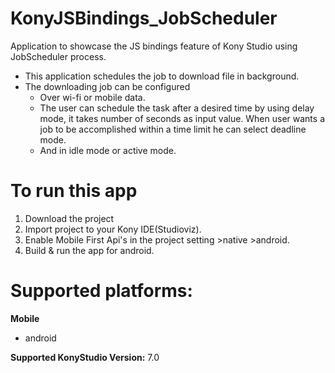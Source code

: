 # KonyJSBindings_JobScheduler
Application to showcase the JS bindings feature of Kony Studio using JobScheduler process.
- This application schedules the job to download file in background.
- The downloading job can be configured 
	- Over wi-fi or mobile data.
	- The user can schedule the task after a desired time by using delay mode, it takes number of seconds as input value.
	  When user wants a job to be accomplished within a time limit he can select deadline mode.
	- And in idle mode or active mode.

# To run this app

1. Download the project
2. Import project to your Kony IDE(Studioviz).
3. Enable Mobile First Api's in the project setting >native >android.
4. Build & run the app for android.

# Supported platforms:
**Mobile**
 * android

**Supported KonyStudio Version:** 7.0
